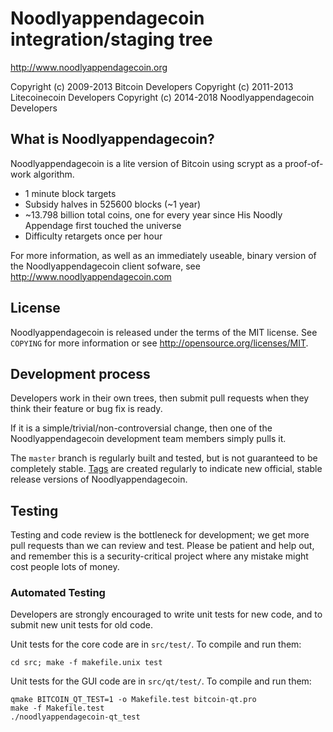 Noodlyappendagecoin integration/staging tree
================================

http://www.noodlyappendagecoin.org

Copyright (c) 2009-2013 Bitcoin Developers
Copyright (c) 2011-2013 Litecoinecoin Developers
Copyright (c) 2014-2018 Noodlyappendagecoin Developers

What is Noodlyappendagecoin?
----------------

Noodlyappendagecoin is a lite version of Bitcoin using scrypt as a proof-of-work algorithm.
 - 1 minute block targets
 - Subsidy halves in 525600 blocks (~1 year)
 - ~13.798 billion total coins, one for every year since His Noodly Appendage first touched the universe
 - Difficulty retargets once per hour

For more information, as well as an immediately useable, binary version of
the Noodlyappendagecoin client sofware, see http://www.noodlyappendagecoin.com

License
-------

Noodlyappendagecoin is released under the terms of the MIT license. See `COPYING` for more
information or see http://opensource.org/licenses/MIT.

Development process
-------------------

Developers work in their own trees, then submit pull requests when they think
their feature or bug fix is ready.

If it is a simple/trivial/non-controversial change, then one of the Noodlyappendagecoin
development team members simply pulls it.

The `master` branch is regularly built and tested, but is not guaranteed to be
completely stable. [Tags](https://github.com/bitcoin/bitcoin/tags) are created
regularly to indicate new official, stable release versions of Noodlyappendagecoin.

Testing
-------

Testing and code review is the bottleneck for development; we get more pull
requests than we can review and test. Please be patient and help out, and
remember this is a security-critical project where any mistake might cost people
lots of money.

### Automated Testing

Developers are strongly encouraged to write unit tests for new code, and to
submit new unit tests for old code.

Unit tests for the core code are in `src/test/`. To compile and run them:

    cd src; make -f makefile.unix test

Unit tests for the GUI code are in `src/qt/test/`. To compile and run them:

    qmake BITCOIN_QT_TEST=1 -o Makefile.test bitcoin-qt.pro
    make -f Makefile.test
    ./noodlyappendagecoin-qt_test

